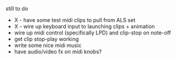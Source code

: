 
still to do
- X - have some test midi clips to pull from ALS set 
- X - wire up keyboard input to launching clips + animation
- wire up midi control (specifically LPD) and clip-stop on note-off
- get clip stop-play working 
- write some nice midi music
- have audio/video fx on midi knobs?